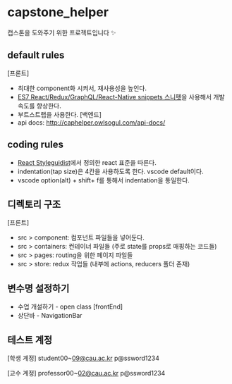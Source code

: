 # capstone_helper
캡스톤을 도와주기 위한 프로젝트입니다 ✨

## default rules
[프론트]
* 최대한 component화 시켜서, 재사용성을 높인다.
* [ES7 React/Redux/GraphQL/React-Native snippets 스니펫](https://marketplace.visualstudio.com/items?itemName=dsznajder.es7-react-js-snippets)을 사용해서 개발 속도를 향상한다. 
* 부트스트랩을 사용한다.
[백엔드]
* api docs: http://caphelper.owlsogul.com/api-docs/

## coding rules
* [React Styleguidist](https://react-styleguidist.js.org/docs/documenting.html)에서 정의한 react 표준을 따른다.
* indentation(tap size)은 4칸을 사용하도록 한다. vscode default이다.
* vscode option(alt) + shift+ f를 통해서 indentation을 통일한다.

## 디렉토리 구조
[프론트]
* src > component: 컴포넌트 파일들을 넣어둔다. 
* src > containers: 컨테이너 파일들 (주로 state를 props로 매핑하는 코드들)
* src > pages: routing을 위한 페이지 파일들
* src > store: redux 작업들 (내부에 actions, reducers 폴더 존재)

## 변수명 설정하기
* 수업 개설하기 - open class
[frontEnd]
* 상단바 - NavigationBar

## 테스트 계정
[학생 계정]
student00~09@cau.ac.kr
p@ssword1234

[교수 계정]
professor00~02@cau.ac.kr
p@ssword1234